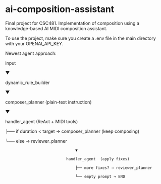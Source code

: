 # ai-composition-assistant
Final project for CSC481. Implementation of composition using a knowledge-based AI MIDI composition assistant.

To use the project, make sure you create a .env file in the main directory with your OPENAI_API_KEY.

Newest agent approach:

input

   ▼
   
dynamic_rule_builder

   ▼
   
composer_planner   (plain-text instruction)

   ▼
   
handler_agent      (ReAct + MIDI tools)

   ├── if duration < target  →  composer_planner   (keep composing)
   
   └── else                  →  reviewer_planner
   
                                   ▼
                                   
                               handler_agent  (apply fixes)
                               
                                   ├── more fixes? → reviewer_planner
                                   
                                   └── empty prompt → END
                                   
